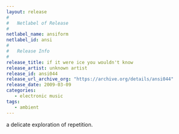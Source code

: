```yaml
---
layout: release
#
#   Netlabel of Release
#
netlabel_name: ansiform
netlabel_id: ansi
#
#   Release Info
#
release_title: if it were ice you wouldn't know
release_artist: unknown artist
release_id: ansi044
release_url_archive_org: "https://archive.org/details/ansi044"
release_date: 2009-03-09
categories:
   - electronic music
tags:
   - ambient
---
```

a delicate exploration of repetition.
